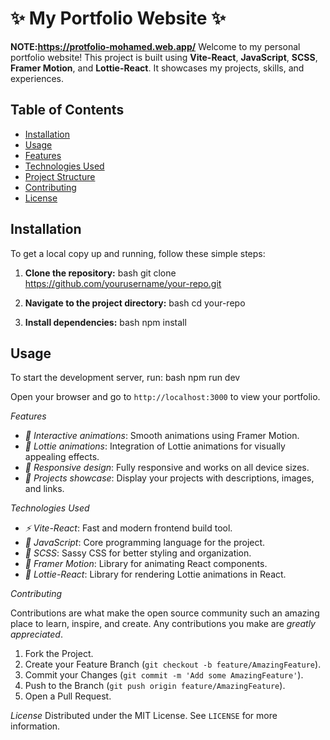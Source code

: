 # ✨ My Portfolio Website ✨
**NOTE:https://protfolio-mohamed.web.app/**
Welcome to my personal portfolio website! This project is built using **Vite-React**, **JavaScript**, **SCSS**, **Framer Motion**, and **Lottie-React**. It showcases my projects, skills, and experiences.

## Table of Contents

- [Installation](#installation)
- [Usage](#usage)
- [Features](#features)
- [Technologies Used](#technologies-used)
- [Project Structure](#project-structure)
- [Contributing](#contributing)
- [License](#license)

## Installation

To get a local copy up and running, follow these simple steps:

1. **Clone the repository:**
   bash
   git clone https://github.com/yourusername/your-repo.git
2. **Navigate to the project directory:**
   bash
   cd your-repo

3. **Install dependencies:**
   bash
   npm install

## Usage

To start the development server, run:
bash
npm run dev

Open your browser and go to `http://localhost:3000` to view your portfolio.

_Features_

- _🌟 Interactive animations_: Smooth animations using Framer Motion.
- _🎨 Lottie animations_: Integration of Lottie animations for visually appealing effects.
- _📱 Responsive design_: Fully responsive and works on all device sizes.
- _🚀 Projects showcase_: Display your projects with descriptions, images, and links.

_Technologies Used_

- _⚡ Vite-React_: Fast and modern frontend build tool.
- _📜 JavaScript_: Core programming language for the project.
- _💅 SCSS_: Sassy CSS for better styling and organization.
- _🎥 Framer Motion_: Library for animating React components.
- _💫 Lottie-React_: Library for rendering Lottie animations in React.

_Contributing_

Contributions are what make the open source community such an amazing place to learn, inspire, and create. Any contributions you make are _greatly appreciated_.

1. Fork the Project.
2. Create your Feature Branch (`git checkout -b feature/AmazingFeature`).
3. Commit your Changes (`git commit -m 'Add some AmazingFeature'`).
4. Push to the Branch (`git push origin feature/AmazingFeature`).
5. Open a Pull Request.

_License_
Distributed under the MIT License. See `LICENSE` for more information.

